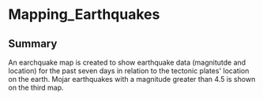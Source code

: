# Mapping_Earthquakes
## Summary
An earchquake map is created to show earthquake data (magnitutde and location) for the past seven days in relation to the tectonic plates' location on the earth. Mojar earthquakes with a magnitude greater than 4.5 is shown on the third map.